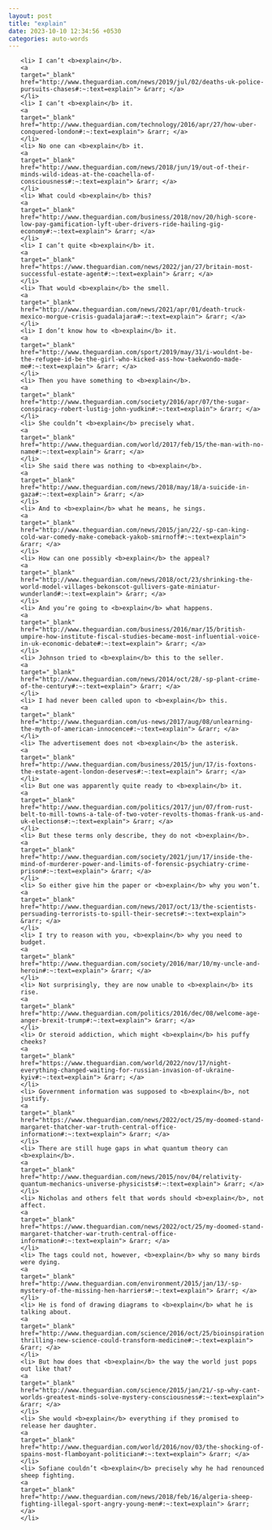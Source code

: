 ```yaml
---
layout: post
title: "explain"
date: 2023-10-10 12:34:56 +0530
categories: auto-words
---
```

<ol>

    <li> I can’t <b>explain</b>.
    <a 
    target="_blank" 
    href="http://www.theguardian.com/news/2019/jul/02/deaths-uk-police-pursuits-chases#:~:text=explain"> &rarr; </a>
    </li>
    <li> I can’t <b>explain</b> it.
    <a 
    target="_blank" 
    href="http://www.theguardian.com/technology/2016/apr/27/how-uber-conquered-london#:~:text=explain"> &rarr; </a>
    </li>
    <li> No one can <b>explain</b> it.
    <a 
    target="_blank" 
    href="http://www.theguardian.com/news/2018/jun/19/out-of-their-minds-wild-ideas-at-the-coachella-of-consciousness#:~:text=explain"> &rarr; </a>
    </li>
    <li> What could <b>explain</b> this?
    <a 
    target="_blank" 
    href="http://www.theguardian.com/business/2018/nov/20/high-score-low-pay-gamification-lyft-uber-drivers-ride-hailing-gig-economy#:~:text=explain"> &rarr; </a>
    </li>
    <li> I can’t quite <b>explain</b> it.
    <a 
    target="_blank" 
    href="https://www.theguardian.com/news/2022/jan/27/britain-most-successful-estate-agent#:~:text=explain"> &rarr; </a>
    </li>
    <li> That would <b>explain</b> the smell.
    <a 
    target="_blank" 
    href="http://www.theguardian.com/news/2021/apr/01/death-truck-mexico-morgue-crisis-guadalajara#:~:text=explain"> &rarr; </a>
    </li>
    <li> I don’t know how to <b>explain</b> it.
    <a 
    target="_blank" 
    href="http://www.theguardian.com/sport/2019/may/31/i-wouldnt-be-the-refugee-id-be-the-girl-who-kicked-ass-how-taekwondo-made-me#:~:text=explain"> &rarr; </a>
    </li>
    <li> Then you have something to <b>explain</b>.
    <a 
    target="_blank" 
    href="http://www.theguardian.com/society/2016/apr/07/the-sugar-conspiracy-robert-lustig-john-yudkin#:~:text=explain"> &rarr; </a>
    </li>
    <li> She couldn’t <b>explain</b> precisely what.
    <a 
    target="_blank" 
    href="http://www.theguardian.com/world/2017/feb/15/the-man-with-no-name#:~:text=explain"> &rarr; </a>
    </li>
    <li> She said there was nothing to <b>explain</b>.
    <a 
    target="_blank" 
    href="http://www.theguardian.com/news/2018/may/18/a-suicide-in-gaza#:~:text=explain"> &rarr; </a>
    </li>
    <li> And to <b>explain</b> what he means, he sings.
    <a 
    target="_blank" 
    href="http://www.theguardian.com/news/2015/jan/22/-sp-can-king-cold-war-comedy-make-comeback-yakob-smirnoff#:~:text=explain"> &rarr; </a>
    </li>
    <li> How can one possibly <b>explain</b> the appeal?
    <a 
    target="_blank" 
    href="http://www.theguardian.com/news/2018/oct/23/shrinking-the-world-model-villages-bekonscot-gullivers-gate-miniatur-wunderland#:~:text=explain"> &rarr; </a>
    </li>
    <li> And you’re going to <b>explain</b> what happens.
    <a 
    target="_blank" 
    href="http://www.theguardian.com/business/2016/mar/15/british-umpire-how-institute-fiscal-studies-became-most-influential-voice-in-uk-economic-debate#:~:text=explain"> &rarr; </a>
    </li>
    <li> Johnson tried to <b>explain</b> this to the seller.
    <a 
    target="_blank" 
    href="http://www.theguardian.com/news/2014/oct/28/-sp-plant-crime-of-the-century#:~:text=explain"> &rarr; </a>
    </li>
    <li> I had never been called upon to <b>explain</b> this.
    <a 
    target="_blank" 
    href="http://www.theguardian.com/us-news/2017/aug/08/unlearning-the-myth-of-american-innocence#:~:text=explain"> &rarr; </a>
    </li>
    <li> The advertisement does not <b>explain</b> the asterisk.
    <a 
    target="_blank" 
    href="http://www.theguardian.com/business/2015/jun/17/is-foxtons-the-estate-agent-london-deserves#:~:text=explain"> &rarr; </a>
    </li>
    <li> But one was apparently quite ready to <b>explain</b> it.
    <a 
    target="_blank" 
    href="http://www.theguardian.com/politics/2017/jun/07/from-rust-belt-to-mill-towns-a-tale-of-two-voter-revolts-thomas-frank-us-and-uk-elections#:~:text=explain"> &rarr; </a>
    </li>
    <li> But these terms only describe, they do not <b>explain</b>.
    <a 
    target="_blank" 
    href="http://www.theguardian.com/society/2021/jun/17/inside-the-mind-of-murderer-power-and-limits-of-forensic-psychiatry-crime-prison#:~:text=explain"> &rarr; </a>
    </li>
    <li> So either give him the paper or <b>explain</b> why you won’t.
    <a 
    target="_blank" 
    href="http://www.theguardian.com/news/2017/oct/13/the-scientists-persuading-terrorists-to-spill-their-secrets#:~:text=explain"> &rarr; </a>
    </li>
    <li> I try to reason with you, <b>explain</b> why you need to budget.
    <a 
    target="_blank" 
    href="http://www.theguardian.com/society/2016/mar/10/my-uncle-and-heroin#:~:text=explain"> &rarr; </a>
    </li>
    <li> Not surprisingly, they are now unable to <b>explain</b> its rise.
    <a 
    target="_blank" 
    href="http://www.theguardian.com/politics/2016/dec/08/welcome-age-anger-brexit-trump#:~:text=explain"> &rarr; </a>
    </li>
    <li> Or steroid addiction, which might <b>explain</b> his puffy cheeks?
    <a 
    target="_blank" 
    href="https://www.theguardian.com/world/2022/nov/17/night-everything-changed-waiting-for-russian-invasion-of-ukraine-kyiv#:~:text=explain"> &rarr; </a>
    </li>
    <li> Government information was supposed to <b>explain</b>, not justify.
    <a 
    target="_blank" 
    href="https://www.theguardian.com/news/2022/oct/25/my-doomed-stand-margaret-thatcher-war-truth-central-office-information#:~:text=explain"> &rarr; </a>
    </li>
    <li> There are still huge gaps in what quantum theory can <b>explain</b>.
    <a 
    target="_blank" 
    href="http://www.theguardian.com/news/2015/nov/04/relativity-quantum-mechanics-universe-physicists#:~:text=explain"> &rarr; </a>
    </li>
    <li> Nicholas and others felt that words should <b>explain</b>, not affect.
    <a 
    target="_blank" 
    href="https://www.theguardian.com/news/2022/oct/25/my-doomed-stand-margaret-thatcher-war-truth-central-office-information#:~:text=explain"> &rarr; </a>
    </li>
    <li> The tags could not, however, <b>explain</b> why so many birds were dying.
    <a 
    target="_blank" 
    href="http://www.theguardian.com/environment/2015/jan/13/-sp-mystery-of-the-missing-hen-harriers#:~:text=explain"> &rarr; </a>
    </li>
    <li> He is fond of drawing diagrams to <b>explain</b> what he is talking about.
    <a 
    target="_blank" 
    href="http://www.theguardian.com/science/2016/oct/25/bioinspiration-thrilling-new-science-could-transform-medicine#:~:text=explain"> &rarr; </a>
    </li>
    <li> But how does that <b>explain</b> the way the world just pops out like that?
    <a 
    target="_blank" 
    href="http://www.theguardian.com/science/2015/jan/21/-sp-why-cant-worlds-greatest-minds-solve-mystery-consciousness#:~:text=explain"> &rarr; </a>
    </li>
    <li> She would <b>explain</b> everything if they promised to release her daughter.
    <a 
    target="_blank" 
    href="http://www.theguardian.com/world/2016/nov/03/the-shocking-of-spains-most-flamboyant-politician#:~:text=explain"> &rarr; </a>
    </li>
    <li> Sofiane couldn’t <b>explain</b> precisely why he had renounced sheep fighting.
    <a 
    target="_blank" 
    href="http://www.theguardian.com/news/2018/feb/16/algeria-sheep-fighting-illegal-sport-angry-young-men#:~:text=explain"> &rarr; </a>
    </li>
